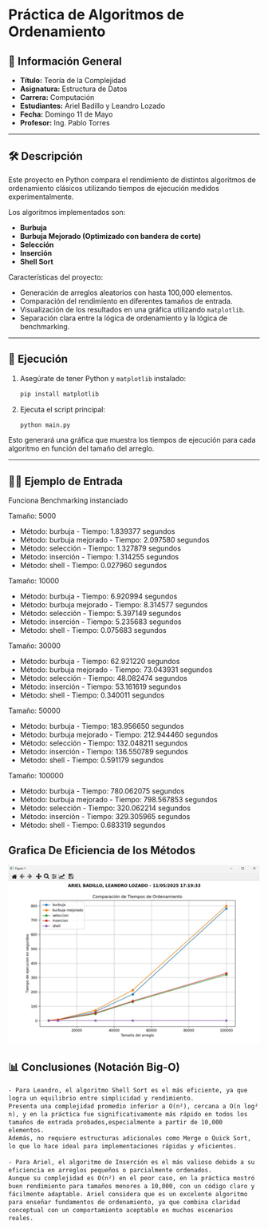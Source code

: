 # Práctica de Algoritmos de Ordenamiento  

## 📌 Información General

- **Título:** Teoría de la Complejidad  
- **Asignatura:** Estructura de Datos  
- **Carrera:** Computación  
- **Estudiantes:** Ariel Badillo y Leandro Lozado  
- **Fecha:** Domingo 11 de Mayo  
- **Profesor:** Ing. Pablo Torres  

---

## 🛠️ Descripción

Este proyecto en Python compara el rendimiento de distintos algoritmos de ordenamiento clásicos utilizando tiempos de ejecución medidos experimentalmente.

Los algoritmos implementados son:

- **Burbuja**
- **Burbuja Mejorado (Optimizado con bandera de corte)**
- **Selección**
- **Inserción**
- **Shell Sort**

Características del proyecto:

- Generación de arreglos aleatorios con hasta 100,000 elementos.
- Comparación del rendimiento en diferentes tamaños de entrada.
- Visualización de los resultados en una gráfica utilizando `matplotlib`.
- Separación clara entre la lógica de ordenamiento y la lógica de benchmarking.

---

## 🚀 Ejecución

1. Asegúrate de tener Python  y `matplotlib` instalado:
    ```bash
    pip install matplotlib
    ```

2. Ejecuta el script principal:
    ```bash
    python main.py
    ```

Esto generará una gráfica que muestra los tiempos de ejecución para cada algoritmo en función del tamaño del arreglo.

---

## 🧑‍💻 Ejemplo de Entrada

Funciona Benchmarking instanciado

Tamaño: 5000
- Método: burbuja - Tiempo: 1.839377 segundos
- Método: burbuja mejorado - Tiempo: 2.097580 segundos
- Método: selección - Tiempo: 1.327879 segundos
- Método: inserción - Tiempo: 1.314255 segundos
- Método: shell - Tiempo: 0.027960 segundos

Tamaño: 10000
- Método: burbuja - Tiempo: 6.920994 segundos
- Método: burbuja mejorado - Tiempo: 8.314577 segundos
- Método: selección - Tiempo: 5.397149 segundos
- Método: inserción - Tiempo: 5.235683 segundos
- Método: shell - Tiempo: 0.075683 segundos

Tamaño: 30000
- Método: burbuja - Tiempo: 62.921220 segundos
- Método: burbuja mejorado - Tiempo: 73.043931 segundos
- Método: selección - Tiempo: 48.082474 segundos
- Método: inserción - Tiempo: 53.161619 segundos
- Método: shell - Tiempo: 0.340011 segundos

Tamaño: 50000
- Método: burbuja - Tiempo: 183.956650 segundos
- Método: burbuja mejorado - Tiempo: 212.944460 segundos
- Método: selección - Tiempo: 132.048211 segundos
- Método: inserción - Tiempo: 136.550789 segundos
- Método: shell - Tiempo: 0.591179 segundos

Tamaño: 100000
- Método: burbuja - Tiempo: 780.062075 segundos
- Método: burbuja mejorado - Tiempo: 798.567853 segundos
- Método: selección - Tiempo: 320.062214 segundos
- Método: inserción - Tiempo: 329.305965 segundos
- Método: shell - Tiempo: 0.683319 segundos

## Grafica De Eficiencia de los Métodos
![Gráfica de rendimiento](imagen/img..jpg)

## 📊 Conclusiones (Notación Big-O)

```plaintext
- Para Leandro, el algoritmo Shell Sort es el más eficiente, ya que logra un equilibrio entre simplicidad y rendimiento. 
Presenta una complejidad promedio inferior a O(n²), cercana a O(n log² n), y en la práctica fue significativamente más rápido en todos los tamaños de entrada probados,especialmente a partir de 10,000 elementos. 
Además, no requiere estructuras adicionales como Merge o Quick Sort, lo que lo hace ideal para implementaciones rápidas y eficientes.

- Para Ariel, el algoritmo de Inserción es el más valioso debido a su eficiencia en arreglos pequeños o parcialmente ordenados. 
Aunque su complejidad es O(n²) en el peor caso, en la práctica mostró buen rendimiento para tamaños menores a 10,000, con un código claro y fácilmente adaptable. Ariel considera que es un excelente algoritmo para enseñar fundamentos de ordenamiento, ya que combina claridad conceptual con un comportamiento aceptable en muchos escenarios reales.



